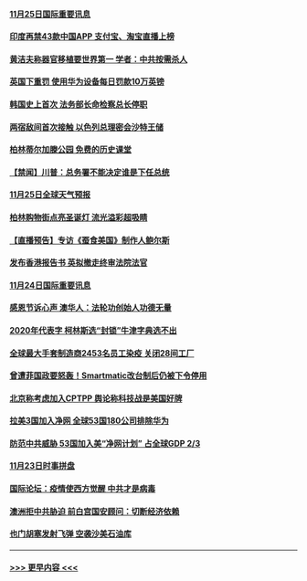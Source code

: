 #### [11月25日国际重要讯息](../pages/prog202/a102995101.md?t=11251952) 
#### [印度再禁43款中国APP 支付宝、淘宝直播上榜](../pages/prog202/a102995075.md?t=11251952) 
#### [黄洁夫称器官移植要世界第一  学者：中共按需杀人](../pages/prog202/a102994899.md?t=11251952) 
#### [英国下重罚 使用华为设备每日罚款10万英镑](../pages/prog202/a102994760.md?t=11251952) 
#### [韩国史上首次 法务部长命检察总长停职](../pages/prog202/a102994802.md?t=11251952) 
#### [两宿敌间首次接触 以色列总理密会沙特王储](../pages/prog202/a102994641.md?t=11251952) 
#### [柏林蒂尔加滕公园 免费的历史课堂](../pages/prog202/a102994632.md?t=11251952) 
#### [【禁闻】川普：总务署不能决定谁是下任总统](../pages/prog202/a102994596.md?t=11251952) 
#### [11月25日全球天气预报](../pages/prog202/a102994582.md?t=11251952) 
#### [柏林购物街点亮圣诞灯 流光溢彩超吸睛](../pages/prog202/a102994586.md?t=11251952) 
#### [【直播预告】专访《蚕食美国》制作人鲍尔斯](../pages/prog202/a102994645.md?t=11251952) 
#### [发布香港报告书 英拟撤走终审法院法官](../pages/prog202/a102994453.md?t=11251952) 
#### [11月24日国际重要讯息](../pages/prog202/a102994290.md?t=11251952) 
#### [感恩节诉心声 澳华人：法轮功创始人功德无量](../pages/prog202/a102994234.md?t=11251952) 
#### [2020年代表字 柯林斯选“封锁”牛津字典选不出](../pages/prog202/a102994160.md?t=11251952) 
#### [全球最大手套制造商2453名员工染疫 关闭28间工厂](../pages/prog202/a102993959.md?t=11251952) 
#### [曾遭菲国政要怒轰！Smartmatic改台制后仍被下令停用](../pages/prog202/a102994061.md?t=11251952) 
#### [北京称考虑加入CPTPP 舆论称科技战是美国好牌](../pages/prog202/a102993940.md?t=11251952) 
#### [拉美3国加入净网 全球53国180公司排除华为](../pages/prog202/a102993812.md?t=11251952) 
#### [防范中共威胁 53国加入美“净网计划” 占全球GDP 2/3](../pages/prog202/a102993834.md?t=11251952) 
#### [11月23日时事拼盘](../pages/prog202/a102993797.md?t=11251952) 
#### [国际论坛：疫情使西方觉醒 中共才是病毒](../pages/prog202/a102993700.md?t=11251952) 
#### [澳洲拒中共胁迫 前白宫国安顾问：切断经济依赖](../pages/prog202/a102993676.md?t=11251952) 
#### [也门胡塞发射飞弹 空袭沙美石油库](../pages/prog202/a102993492.md?t=11251952) 

----
#### [ >>> 更早内容 <<< ](../indexes/prog202-earlier.md)
